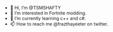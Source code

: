 - 👋 Hi, I’m @TSMSHAFTY
- 👀 I’m interested in Fortnite modding.
- 🌱 I’m currently learning c++ and c#.
- 📫 How to reach me @frazthayeeter on twitter.

<!---
TSMSHAFTY/TSMSHAFTY is a ✨ special ✨ repository because its `README.md` (this file) appears on your GitHub profile.
You can click the Preview link to take a look at your changes.
--->
